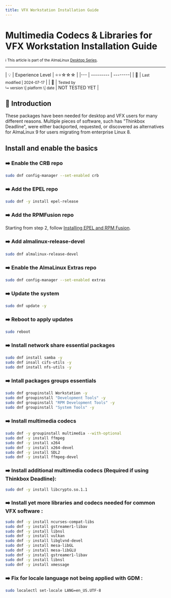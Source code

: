 ```yaml
---
title: VFX Workstation Installation Guide
---
```


# Multimedia Codecs & Libraries for VFX Workstation Installation Guide
<small>ℹ️ This article is part of the AlmaLinux [Desktop Series](/desktop/).</small>
<hr>
| 💡 | Experience Level  | ⭐⭐☆☆☆ |
|--- | --------- | --------|
| 📆 | <small>Last modified | 2024-07-17</small> |
| 🔧 | <small>Tested by <br> ↳ version \| platform \| date </small>| NOT TESTED YET |

## 🌟 Introduction

These packages have been needed for desktop and VFX users for many different reasons. Multiple pieces of software, such has "Thinkbox Deadline", were either backported, requested, or discovered as alternatives for AlmaLinux 9 for users migrating from enterprise Linux 8.

## Install and enable the basics

### ➡️ Enable the CRB repo
```bash
sudo dnf config-manager --set-enabled crb
```
### ➡️ Add the EPEL repo
```bash
sudo dnf -y install epel-release
```

### ➡️ Add the RPMFusion repo
Starting from step 2, follow [Installing EPEL and RPM Fusion](/documentation/epel-and-rpmfusion/).

### ➡️ Add almalinux-release-devel
```bash
sudo dnf almalinux-release-devel
```

### ➡️ Enable the AlmaLinux Extras repo
```bash
sudo dnf config-manager --set-enabled extras
```

### ➡️ Update the system 
```bash
sudo dnf update -y
```

### ➡️ Reboot to apply updates
```bash
sudo reboot
```

### ➡️ Install network share essential packages
 ```bash
sudo dnf install samba -y
sudo dnf insall cifs-utils -y
sudo dnf install nfs-utils -y
```   
    
### ➡️ Intall packages groups essentials
 ```bash
sudo dnf groupinstall Workstation -y
sudo dnf groupinstall "Development Tools" -y
sudo dnf groupinstall "RPM Development Tools" -y
sudo dnf groupinstall "System Tools" -y
```  

### ➡️ Install multimedia codecs
```bash
sudo dnf -y groupinstall multimedia --with-optional
sudo dnf -y install ffmpeg
sudo dnf -y install x264
sudo dnf -y install x264-devel
sudo dnf -y install SDL2
sudo dnf -y install ffmpeg-devel
```

### ➡️ Install additional multimedia codecs **(Required if using Thinkbox Deadline)**:
```bash
sudo dnf -y install libcrypto.so.1.1
```

### ➡️ Install yet more libraries and codecs needed for common VFX software :
```bash
sudo dnf -y install ncurses-compat-libs
sudo dnf -y install gstreamer1-libav
sudo dnf -y install libnsl
sudo dnf -y install vulkan
sudo dnf -y install libglvnd-devel
sudo dnf -y install mesa-libGL
sudo dnf -y install mesa-libGLU
sudo dnf -y install gstreamer1-libav
sudo dnf -y install libnsl
sudo dnf -y install xmessage
```

### ➡️ Fix for locale language not being applied with GDM :
```bash
sudo localectl set-locale LANG=en_US.UTF-8
```
